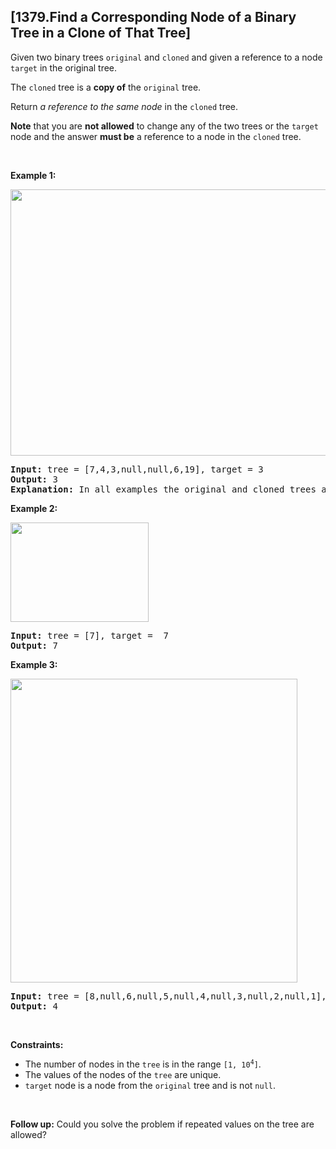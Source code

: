## [1379.Find a Corresponding Node of a Binary Tree in a Clone of That Tree]
<p>Given two binary trees <code>original</code> and <code>cloned</code> and given a reference to a node <code>target</code> in the original tree.</p>

<p>The <code>cloned</code> tree is a <strong>copy of</strong> the <code>original</code> tree.</p>

<p>Return <em>a reference to the same node</em> in the <code>cloned</code> tree.</p>

<p><strong>Note</strong> that you are <strong>not allowed</strong> to change any of the two trees or the <code>target</code> node and the answer <strong>must be</strong> a reference to a node in the <code>cloned</code> tree.</p>

<p>&nbsp;</p>
<p><strong class="example">Example 1:</strong></p>
<img alt="" src="https://assets.leetcode.com/uploads/2020/02/21/e1.png" style="width: 544px; height: 426px;" />
<pre>
<strong>Input:</strong> tree = [7,4,3,null,null,6,19], target = 3
<strong>Output:</strong> 3
<strong>Explanation:</strong> In all examples the original and cloned trees are shown. The target node is a green node from the original tree. The answer is the yellow node from the cloned tree.
</pre>

<p><strong class="example">Example 2:</strong></p>
<img alt="" src="https://assets.leetcode.com/uploads/2020/02/21/e2.png" style="width: 221px; height: 159px;" />
<pre>
<strong>Input:</strong> tree = [7], target =  7
<strong>Output:</strong> 7
</pre>

<p><strong class="example">Example 3:</strong></p>
<img alt="" src="https://assets.leetcode.com/uploads/2020/02/21/e3.png" style="width: 459px; height: 486px;" />
<pre>
<strong>Input:</strong> tree = [8,null,6,null,5,null,4,null,3,null,2,null,1], target = 4
<strong>Output:</strong> 4
</pre>

<p>&nbsp;</p>
<p><strong>Constraints:</strong></p>

<ul>
	<li>The number of nodes in the <code>tree</code> is in the range <code>[1, 10<sup>4</sup>]</code>.</li>
	<li>The values of the nodes of the <code>tree</code> are unique.</li>
	<li><code>target</code> node is a node from the <code>original</code> tree and is not <code>null</code>.</li>
</ul>

<p>&nbsp;</p>
<p><strong>Follow up:</strong> Could you solve the problem if repeated values on the tree are allowed?</p>
